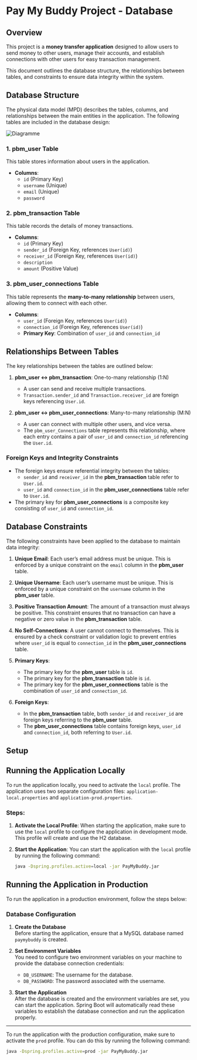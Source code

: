 
# **Pay My Buddy Project - Database**

## **Overview**

This project is a **money transfer application** designed to allow users to send money to other users, manage their accounts, and establish connections with other users for easy transaction management.

This document outlines the database structure, the relationships between tables, and constraints to ensure data integrity within the system.

## **Database Structure**

The physical data model (MPD) describes the tables, columns, and relationships between the main entities in the application. The following tables are included in the database design:

![Diagramme](https://github.com/user-attachments/assets/e8ca84f0-ef6c-456d-8b1a-3dfc5b13a0c7)


### 1. **pbm_user Table**
This table stores information about users in the application.
- **Columns**: 
  - `id` (Primary Key)
  - `username` (Unique)
  - `email` (Unique)
  - `password`

### 2. **pbm_transaction Table**
This table records the details of money transactions.
- **Columns**:
  - `id` (Primary Key)
  - `sender_id` (Foreign Key, references `User(id)`)
  - `receiver_id` (Foreign Key, references `User(id)`)
  - `description`
  - `amount` (Positive Value)

### 3. **pbm_user_connections Table**
This table represents the **many-to-many relationship** between users, allowing them to connect with each other.
- **Columns**:
  - `user_id` (Foreign Key, references `User(id)`)
  - `connection_id` (Foreign Key, references `User(id)`)
  - **Primary Key**: Combination of `user_id` and `connection_id`

## **Relationships Between Tables**

The key relationships between the tables are outlined below:

1. **pbm_user ↔ pbm_transaction**: One-to-many relationship (1:N)
   - A user can send and receive multiple transactions.
   - `Transaction.sender_id` and `Transaction.receiver_id` are foreign keys referencing `User.id`.

2. **pbm_user ↔ pbm_user_connections**: Many-to-many relationship (M:N)
   - A user can connect with multiple other users, and vice versa.
   - The `pbm_user_Connections` table represents this relationship, where each entry contains a pair of `user_id` and `connection_id` referencing the `User.id`.

### **Foreign Keys and Integrity Constraints**
- The foreign keys ensure referential integrity between the tables:
  - `sender_id` and `receiver_id` in the **pbm_transaction** table refer to `User.id`.
  - `user_id` and `connection_id` in the **pbm_user_connections** table refer to `User.id`.
- The primary key for **pbm_user_connections** is a composite key consisting of `user_id` and `connection_id`.

## **Database Constraints**

The following constraints have been applied to the database to maintain data integrity:

1. **Unique Email**: Each user’s email address must be unique. This is enforced by a unique constraint on the `email` column in the **pbm_user** table.

2. **Unique Username**: Each user’s username must be unique. This is enforced by a unique constraint on the `username` column in the **pbm_user** table.
   
3. **Positive Transaction Amount**: The amount of a transaction must always be positive. This constraint ensures that no transaction can have a negative or zero value in the **pbm_transaction** table.

4. **No Self-Connections**: A user cannot connect to themselves. This is ensured by a check constraint or validation logic to prevent entries where `user_id` is equal to `connection_id` in the **pbm_user_connections** table.

5. **Primary Keys**: 
   - The primary key for the **pbm_user** table is `id`.
   - The primary key for the **pbm_transaction** table is `id`.
   - The primary key for the **pbm_user_connections** table is the combination of `user_id` and `connection_id`.

6. **Foreign Keys**: 
   - In the **pbm_transaction** table, both `sender_id` and `receiver_id` are foreign keys referring to the **pbm_user** table.
   - The **pbm_user_connections** table contains foreign keys, `user_id` and `connection_id`, both referring to `User.id`.

## **Setup**

## Running the Application Locally

To run the application locally, you need to activate the `local` profile. The application uses two separate configuration files: `application-local.properties` and `application-prod.properties`.

### Steps:

1. **Activate the Local Profile**:
   When starting the application, make sure to use the `local` profile to configure the application in development mode. This profile will create and use the H2 database.

2. **Start the Application**:
   You can start the application with the `local` profile by running the following command:

   ```bash
   java -Dspring.profiles.active=local -jar PayMyBuddy.jar

## Running the Application in Production

To run the application in a production environment, follow the steps below:

### Database Configuration

1. **Create the Database**  
   Before starting the application, ensure that a MySQL database named `paymybuddy` is created.

2. **Set Environment Variables**  
   You need to configure two environment variables on your machine to provide the database connection credentials:
   - `DB_USERNAME`: The username for the database.
   - `DB_PASSWORD`: The password associated with the username.

3. **Start the Application**  
   After the database is created and the environment variables are set, you can start the application. Spring Boot will automatically read these variables to establish the database connection and run the application properly.

---

To run the application with the production configuration, make sure to activate the `prod` profile. You can do this by running the following command:

```bash
java -Dspring.profiles.active=prod -jar PayMyBuddy.jar

